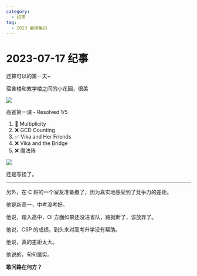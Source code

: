 ```yaml
---
category:
  - 纪事
tag:
  - 2023 暑期集训
---
```


# 2023-07-17 纪事

还算可以的第一天~

<!-- more -->

宿舍楼和教学楼之间的小花园，很美

![](https://i.postimg.cc/QNTJppPr/37c7ad55c0f8a1a67ad85f9211b11673.jpg)

高爸第一课 - Resolved 1/5

1. 🔶 Multiplicity
2. ❌ GCD Counting
3. ✅ Vika and Her Friends
4. ❌ Vika and the Bridge
5. ❌ 魔法阵

![](https://i.postimg.cc/k5Yvywq7/2f2ca53e9635424e6d2b8fc75ca617c4.jpg)

还是写挂了。

---

另外，在 C 班的一个室友准备撤了，因为真实地感受到了竞争力的差距。

他是新高一，中考没考好。

他说，踏入高中，OI 方面如果还没进省队，路就断了，该放弃了。

他说，CSP 的成绩，到头来对高考升学没有帮助。

他说，真的差距太大。

他说的，句句属实。

**敢问路在何方？**
